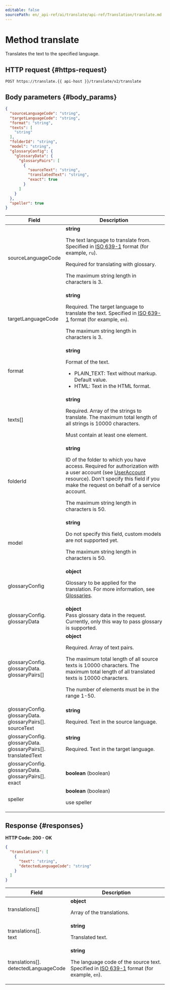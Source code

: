 ```yaml
---
editable: false
sourcePath: en/_api-ref/ai/translate/api-ref/Translation/translate.md
---
```


# Method translate
Translates the text to the specified language.
 

 
## HTTP request {#https-request}
```
POST https://translate.{{ api-host }}/translate/v2/translate
```
 
## Body parameters {#body_params}
 
```json 
{
  "sourceLanguageCode": "string",
  "targetLanguageCode": "string",
  "format": "string",
  "texts": [
    "string"
  ],
  "folderId": "string",
  "model": "string",
  "glossaryConfig": {
    "glossaryData": {
      "glossaryPairs": [
        {
          "sourceText": "string",
          "translatedText": "string",
          "exact": true
        }
      ]
    }
  },
  "speller": true
}
```

 
Field | Description
--- | ---
sourceLanguageCode | **string**<br><p>The text language to translate from. Specified in <a href="https://en.wikipedia.org/wiki/ISO_639-1">ISO 639-1</a> format (for example, ``ru``).</p> <p>Required for translating with glossary.</p> <p>The maximum string length in characters is 3.</p> 
targetLanguageCode | **string**<br><p>Required. The target language to translate the text. Specified in <a href="https://en.wikipedia.org/wiki/ISO_639-1">ISO 639-1</a> format (for example, ``en``).</p> <p>The maximum string length in characters is 3.</p> 
format | **string**<br><p>Format of the text.</p> <ul> <li>PLAIN_TEXT: Text without markup. Default value.</li> <li>HTML: Text in the HTML format.</li> </ul> 
texts[] | **string**<br><p>Required. Array of the strings to translate. The maximum total length of all strings is 10000 characters.</p> <p>Must contain at least one element.</p> 
folderId | **string**<br><p>ID of the folder to which you have access. Required for authorization with a user account (see <a href="/docs/iam/api-ref/UserAccount#representation">UserAccount</a> resource). Don't specify this field if you make the request on behalf of a service account.</p> <p>The maximum string length in characters is 50.</p> 
model | **string**<br><p>Do not specify this field, custom models are not supported yet.</p> <p>The maximum string length in characters is 50.</p> 
glossaryConfig | **object**<br><p>Glossary to be applied for the translation. For more information, see <a href="/docs/translate/concepts/glossary">Glossaries</a>.</p> 
glossaryConfig.<br>glossaryData | **object**<br>Pass glossary data in the request. Currently, only this way to pass glossary is supported.<br>
glossaryConfig.<br>glossaryData.<br>glossaryPairs[] | **object**<br><p>Required. Array of text pairs.</p> <p>The maximum total length of all source texts is 10000 characters. The maximum total length of all translated texts is 10000 characters.</p> <p>The number of elements must be in the range 1-50.</p> 
glossaryConfig.<br>glossaryData.<br>glossaryPairs[].<br>sourceText | **string**<br><p>Required. Text in the source language.</p> 
glossaryConfig.<br>glossaryData.<br>glossaryPairs[].<br>translatedText | **string**<br><p>Required. Text in the target language.</p> 
glossaryConfig.<br>glossaryData.<br>glossaryPairs[].<br>exact | **boolean** (boolean)<br>
speller | **boolean** (boolean)<br><p>use speller</p> 
 
## Response {#responses}
**HTTP Code: 200 - OK**

```json 
{
  "translations": [
    {
      "text": "string",
      "detectedLanguageCode": "string"
    }
  ]
}
```

 
Field | Description
--- | ---
translations[] | **object**<br><p>Array of the translations.</p> 
translations[].<br>text | **string**<br><p>Translated text.</p> 
translations[].<br>detectedLanguageCode | **string**<br><p>The language code of the source text. Specified in <a href="https://en.wikipedia.org/wiki/ISO_639-1">ISO 639-1</a> format (for example, ``en``).</p> 